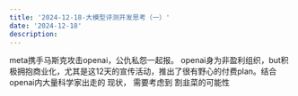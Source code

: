 ```yaml
---
title: '2024-12-18-大模型评测开发思考（一）'
date: '2024-12-18'
description:
---
```


meta携手马斯克攻击openai，公仇私怨一起报。 openai身为非盈利组织，but积极拥抱商业化，尤其是这12天的宣传活动，推出了很有野心的付费plan。结合openai内大量科学家出走的 现状， 需要考虑到 割韭菜的可能性
